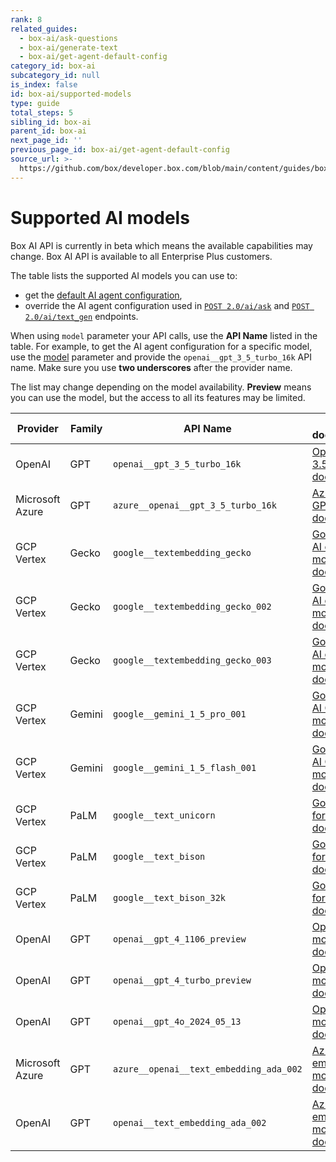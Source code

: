 ```yaml
---
rank: 8
related_guides:
  - box-ai/ask-questions
  - box-ai/generate-text
  - box-ai/get-agent-default-config
category_id: box-ai
subcategory_id: null
is_index: false
id: box-ai/supported-models
type: guide
total_steps: 5
sibling_id: box-ai
parent_id: box-ai
next_page_id: ''
previous_page_id: box-ai/get-agent-default-config
source_url: >-
  https://github.com/box/developer.box.com/blob/main/content/guides/box-ai/supported-models.md
---
```

# Supported AI models

<Message type="notice">

Box AI API is currently in beta which means the
available capabilities may change.
Box AI API is available to all Enterprise Plus customers.

</Message>

The table lists the supported AI models you can use to:

* get the [default AI agent configuration][agent],
* override the AI agent configuration used in [`POST 2.0/ai/ask`][ask] and [`POST 2.0/ai/text_gen`][text-gen] endpoints.

When using `model` parameter your API calls, use the **API Name** listed in the table.
For example, to get the AI agent configuration for a specific model, use the [model][ai-model] parameter and provide the `openai__gpt_3_5_turbo_16k` API name.
Make sure you use **two underscores** after the provider name.

<Message type='notice'>

The list may change depending on the model availability.
**Preview** means you can use the model, but the access to all its features
may be limited.

</Message>

|Provider | Family |API Name |External documentation| Capability |Availability|
|---------------| ------|-------|-------| ------------| --------|
|OpenAI  | GPT|`openai__gpt_3_5_turbo_16k`|[OpenAI GPT-3.5 model documentation][openai-gpt-3-5-model] |Chat |available|
|Microsoft Azure| GPT|`azure__openai__gpt_3_5_turbo_16k`|[Azure OpenAI GPT-3.5 model documentation][azure-ai-model]|Chat| available|
|GCP Vertex| Gecko  |`google__textembedding_gecko` | [Google Vertex AI embeddings models documentation][vertex-ai-model]|Embeddings| available|
|GCP Vertex |Gecko| `google__textembedding_gecko_002`|[Google Vertex AI embeddings model documentation][vertex-ai-model]|Embeddings| available|
|GCP Vertex|Gecko|`google__textembedding_gecko_003`| [Google Vertex AI embeddings model documentation][vertex-ai-model]|Embeddings| available|
|GCP Vertex| Gemini  |`google__gemini_1_5_pro_001`|[Google Vertex AI Gemini models documentation][vertex-ai-gemini-models]|Chat| preview|
|GCP Vertex|Gemini|`google__gemini_1_5_flash_001`|[Google Vertex AI Gemini models documentation][vertex-ai-gemini-models]|Chat| preview|
|GCP Vertex|PaLM|`google__text_unicorn`|[Google PaLM 2 for Text model documentation][vertex-text-models]|Chat| available|
|GCP Vertex |PaLM|`google__text_bison`|[Google PaLM 2 for Text model documentation][vertex-text-models]|Chat| available|
|GCP Vertex |PaLM|`google__text_bison_32k`|[Google PaLM 2 for Text model documentation][vertex-text-models]|Chat| available|
|OpenAI |GPT|`openai__gpt_4_1106_preview`|[OpenAI GPT-4 models documentation][openai-gpt-4-models]|Chat| available|
|OpenAI |GPT|`openai__gpt_4_turbo_preview`|[OpenAI GPT-4 models documentation][openai-gpt-4-models]|Chat| available|
|OpenAI |GPT|`openai__gpt_4o_2024_05_13`|[OpenAI GPT-4 models documentation][openai-gpt-4-models]|Chat| available|
|Microsoft Azure |GPT|`azure__openai__text_embedding_ada_002`|[Azure OpenAI embeddings models documentation][azure-ai-embeddings]|Embeddings| available|
|OpenAI |GPT|`openai__text_embedding_ada_002`|[Azure OpenAI embeddings models documentation][openai-embeddings]|Embeddings| available|

[ask]: e://post_ai_ask
[text-gen]: e://post_ai_text_gen
[agent]: e://get_ai_agent_default
[openai-gpt-3-5-model]: https://platform.openai.com/docs/models/gpt-3-5-turbo
[azure-ai-model]: https://learn.microsoft.com/en-us/azure/ai-services/openai/concepts/models#gpt-35
[vertex-ai-model]: https://cloud.google.com/vertex-ai/generative-ai/docs/learn/models#models
[vertex-ai-gemini-models]: https://cloud.google.com/vertex-ai/generative-ai/docs/learn/models#gemini-models
[vertex-text-models]: https://cloud.google.com/vertex-ai/generative-ai/docs/model-reference/text
[openai-gpt-4-models]: https://platform.openai.com/docs/models/gpt-4-and-gpt-4-turbo
[azure-ai-embeddings]: https://learn.microsoft.com/en-us/azure/ai-services/openai/concepts/models#embeddings
[openai-embeddings]: https://platform.openai.com/docs/models/embeddings
[ai-model]: e://get-ai-agent-default#param-model